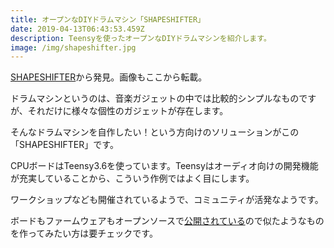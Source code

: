 ```yaml
---
title: オープンなDIYドラムマシン「SHAPESHIFTER」
date: 2019-04-13T06:43:53.459Z
description: Teensyを使ったオープンなDIYドラムマシンを紹介します。
image: /img/shapeshifter.jpg
---
```

[SHAPESHIFTER](http://www.faselunare.com/shapeshifter)から発見。画像もここから転載。

ドラムマシンというのは、音楽ガジェットの中では比較的シンプルなものですが、それだけに様々な個性のガジェットが存在します。

そんなドラムマシンを自作したい！という方向けのソリューションがこの「SHAPESHIFTER」です。

CPUボードはTeensy3.6を使っています。Teensyはオーディオ向けの開発機能が充実していることから、こういう作例ではよく目にします。

ワークショップなども開催されているようで、コミュニティが活発なようです。

ボードもファームウェアもオープンソースで[公開されている](https://gitlab.com/Faselunare/shapeshifter)ので似たようなものを作ってみたい方は要チェックです。
